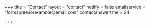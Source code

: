 +++
title = "Contact"
layout = "contact"
netlify = false
emailservice = "formspree.io/example@email.com"
contactanswertime = 24

+++
